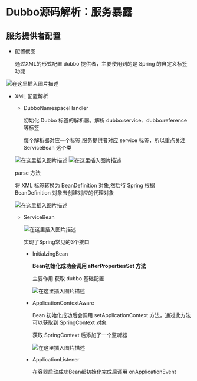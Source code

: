 # Dubbo源码解析：服务暴露

## 服务提供者配置

- 配置截图

  通过XML的形式配置 dubbo 提供者，主要使用到的是 Spring 的自定义标签功能

![在这里插入图片描述](https://img-blog.csdnimg.cn/2020122119125963.png?x-oss-process=image/watermark,type_ZmFuZ3poZW5naGVpdGk,shadow_10,text_aHR0cHM6Ly9ibG9nLmNzZG4ubmV0L3dlaXhpbl80MzcyMzYzNQ==,size_16,color_FFFFFF,t_70)

- XML 配置解析

  - DubboNamespaceHandler

    初始化 Dubbo 标签的解析器。解析 dubbo:service、dubbo:reference 等标签

    每个解析器对应一个标签,服务提供者对应 service 标签，所以重点关注 ServiceBean 这个类

    
  
  ![在这里插入图片描述](https://img-blog.csdnimg.cn/20201221192319513.png?x-oss-process=image/watermark,type_ZmFuZ3poZW5naGVpdGk,shadow_10,text_aHR0cHM6Ly9ibG9nLmNzZG4ubmV0L3dlaXhpbl80MzcyMzYzNQ==,size_16,color_FFFFFF,t_70)
    ![在这里插入图片描述](https://img-blog.csdnimg.cn/20201221192637760.png?x-oss-process=image/watermark,type_ZmFuZ3poZW5naGVpdGk,shadow_10,text_aHR0cHM6Ly9ibG9nLmNzZG4ubmV0L3dlaXhpbl80MzcyMzYzNQ==,size_16,color_FFFFFF,t_70)

    

    parse 方法

    将 XML 标签转换为 BeanDefinition 对象,然后待 Spring 根据 BeanDefinition 对象去创建对应的代理对象

    

    ![在这里插入图片描述](https://img-blog.csdnimg.cn/20210116155551128.png?x-oss-process=image/watermark,type_ZmFuZ3poZW5naGVpdGk,shadow_10,text_aHR0cHM6Ly9ibG9nLmNzZG4ubmV0L3dlaXhpbl80MzcyMzYzNQ==,size_16,color_FFFFFF,t_70)

    

  - ServiceBean

    

    ![在这里插入图片描述](https://img-blog.csdnimg.cn/20201221194509996.png?x-oss-process=image/watermark,type_ZmFuZ3poZW5naGVpdGk,shadow_10,text_aHR0cHM6Ly9ibG9nLmNzZG4ubmV0L3dlaXhpbl80MzcyMzYzNQ==,size_16,color_FFFFFF,t_70)

    

    实现了Spring常见的3个接口

    - InitialzingBean
  
      **Bean初始化成功会调用 afterPropertiesSet 方法**
  
      主要作用 获取 dubbo 基础配置
  
      ![在这里插入图片描述](https://img-blog.csdnimg.cn/2020122119521355.png?x-oss-process=image/watermark,type_ZmFuZ3poZW5naGVpdGk,shadow_10,text_aHR0cHM6Ly9ibG9nLmNzZG4ubmV0L3dlaXhpbl80MzcyMzYzNQ==,size_16,color_FFFFFF,t_70)
  
    - ApplicationContextAware
  
      Bean 初始化成功后会调用 setApplicationContext 方法，通过此方法可以获取到 SpringContext 对象
  
      获取 SpringContext 后添加了一个监听器
  
      ![在这里插入图片描述](https://img-blog.csdnimg.cn/20201221195440648.png?x-oss-process=image/watermark,type_ZmFuZ3poZW5naGVpdGk,shadow_10,text_aHR0cHM6Ly9ibG9nLmNzZG4ubmV0L3dlaXhpbl80MzcyMzYzNQ==,size_16,color_FFFFFF,t_70)
    
    - ApplicationListener
    
      在容器启动成功Bean都初始化完成后调用 onApplicationEvent 
    
    

